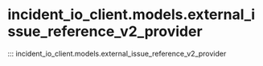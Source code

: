# incident_io_client.models.external_issue_reference_v2_provider

::: incident_io_client.models.external_issue_reference_v2_provider
